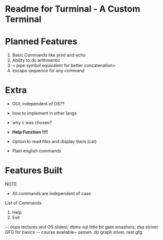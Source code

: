 # Readme for Turminal - A Custom Terminal

# Planned Features
1. Basic Commands like print and echo
2. Ability to do arithmentic
3. < pipe symbol equivalent for better concatenation>
4. escape sequence for any command


# Extra
- GUI; independent of OS??
- how to implement in other langs
- why c was chosen?
- **Help Function !!!!**
- Option to read files and display them (cat)

- Plain english commands

# Features Built

NOTE
- All commands are independent of case

List of Commands
1. Help
2. Exit




-- oops lectures and OS slidesl; dbms sql little bit gate smashers; dsa striver
GFG for basics -- course available~ semen.
dp graph stiver, rest gfg.